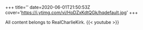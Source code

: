 +++
title=''
date=2020-06-01T21:50:53Z
cover='https://i.ytimg.com/vi/HoDZxKdtQGk/hqdefault.jpg'
+++

All content belongs to RealCharlieKirk.
{{< youtube  >}}
